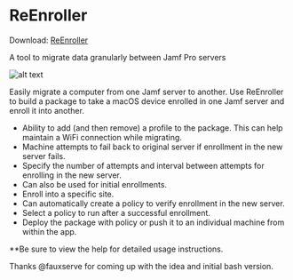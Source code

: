 # ReEnroller

Download: [ReEnroller](./releases/download/current/ReEnroller.zip)

A tool to migrate data granularly between Jamf Pro servers

![alt text](./blob/master/ReEnroller/images/ReEnroller.png "ReEnroller")


Easily migrate a computer from one Jamf server to another.  Use ReEnroller to build a package to take a macOS device enrolled in one Jamf server and enroll it into another.
* Ability to add (and then remove) a profile to the package.  This can help maintain a WiFi connection while migrating.
* Machine attempts to fail back to original server if enrollment in the new server fails.
* Specify the number of attempts and interval between attempts for enrolling in the new server.
* Can also be used for initial enrollments.
* Enroll into a specific site.
* Can automatically create a policy to verify enrollment in the new server.
* Select a policy to run after a successful enrollment.
* Deploy the package with policy or push it to an individual machine from within the app.

**Be sure to view the help for detailed usage instructions.

Thanks @fauxserve for coming up with the idea and initial bash version.